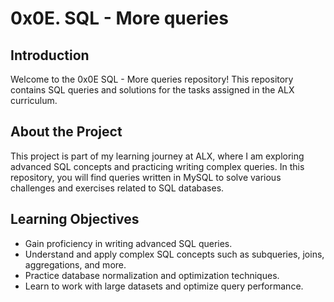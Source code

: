 # 0x0E. SQL - More queries

## Introduction

Welcome to the 0x0E SQL - More queries repository! This repository contains SQL queries and solutions for the tasks assigned in the ALX curriculum.

## About the Project

This project is part of my learning journey at ALX, where I am exploring advanced SQL concepts and practicing writing complex queries. In this repository, you will find queries written in MySQL to solve various challenges and exercises related to SQL databases.

## Learning Objectives

- Gain proficiency in writing advanced SQL queries.
- Understand and apply complex SQL concepts such as subqueries, joins, aggregations, and more.
- Practice database normalization and optimization techniques.
- Learn to work with large datasets and optimize query performance.
